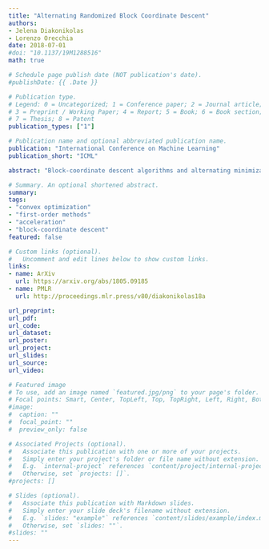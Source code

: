 ```yaml
---
title: "Alternating Randomized Block Coordinate Descent" 
authors: 
- Jelena Diakonikolas
- Lorenzo Orecchia
date: 2018-07-01
#doi: "10.1137/19M1288516"
math: true

# Schedule page publish date (NOT publication's date).
#publishDate: {{ .Date }}

# Publication type.
# Legend: 0 = Uncategorized; 1 = Conference paper; 2 = Journal article;
# 3 = Preprint / Working Paper; 4 = Report; 5 = Book; 6 = Book section;
# 7 = Thesis; 8 = Patent
publication_types: ["1"]

# Publication name and optional abbreviated publication name.
publication: "International Conference on Machine Learning"
publication_short: "ICML"

abstract: "Block-coordinate descent algorithms and alternating minimization methods are fundamental optimization algorithms and an important primitive in large-scale optimization and machine learning. While various block-coordinate-descent-type methods have been studied extensively, only alternating minimization – which applies to the setting of only two blocks – is known to have convergence time that scales independently of the least smooth block. A natural question is then: is the setting of two blocks special? We show that the answer is “no” as long as the least smooth block can be optimized exactly – an assumption that is also needed in the setting of alternating minimization. We do so by introducing a novel algorithm AR-BCD, whose convergence time scales independently of the least smooth (possibly non-smooth) block. The basic algorithm generalizes both alternating minimization and randomized block coordinate (gradient) descent, and we also provide its accelerated version – AAR-BCD."

# Summary. An optional shortened abstract.
summary: 
tags:
- "convex optimization"
- "first-order methods"
- "acceleration"
- "block-coordinate descent"
featured: false

# Custom links (optional).
#   Uncomment and edit lines below to show custom links.
links:
- name: ArXiv
  url: https://arxiv.org/abs/1805.09185
- name: PMLR
  url: http://proceedings.mlr.press/v80/diakonikolas18a

url_preprint: 
url_pdf: 
url_code:
url_dataset:
url_poster:
url_project:
url_slides:
url_source:
url_video:

# Featured image
# To use, add an image named `featured.jpg/png` to your page's folder. 
# Focal points: Smart, Center, TopLeft, Top, TopRight, Left, Right, BottomLeft, Bottom, BottomRight.
#image:
#  caption: ""
#  focal_point: ""
#  preview_only: false

# Associated Projects (optional).
#   Associate this publication with one or more of your projects.
#   Simply enter your project's folder or file name without extension.
#   E.g. `internal-project` references `content/project/internal-project/index.md`.
#   Otherwise, set `projects: []`.
#projects: []

# Slides (optional).
#   Associate this publication with Markdown slides.
#   Simply enter your slide deck's filename without extension.
#   E.g. `slides: "example"` references `content/slides/example/index.md`.
#   Otherwise, set `slides: ""`.
#slides: ""
---
```

